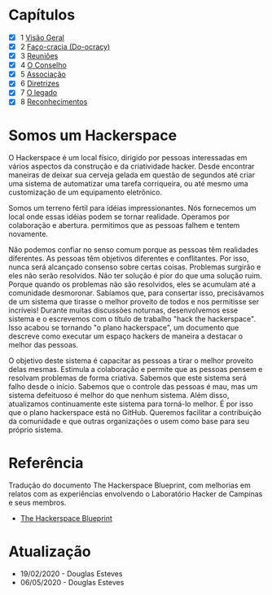 # Capítulos 
 - [x] 1 [Visão Geral](https://github.com/lhc/hackerspace-blueprint/blob/master/1-visao-geral.md)
 - [x] 2 [Faço-cracia (Do-ocracy)](https://github.com/lhc/hackerspace-blueprint/blob/master/2-do-ocracy.md)
 - [x] 3 [Reuniões](https://github.com/lhc/hackerspace-blueprint/blob/master/3-reunioes.md)
 - [x] 4 [O Conselho](https://github.com/lhc/hackerspace-blueprint/blob/master/4-o-conselho.md)
 - [x] 5 [Associação](https://github.com/lhc/hackerspace-blueprint/blob/master/5-associacao.md)
 - [x] 6 [Diretrizes](https://github.com/lhc/hackerspace-blueprint/blob/master/6-diretrizes.md)
 - [x] 7 [O legado](https://github.com/lhc/hackerspace-blueprint/blob/master/7-o-legado.md)
 - [x] 8 [Reconhecimentos](https://github.com/lhc/hackerspace-blueprint/blob/master/8-reconhecimentos.md)

# Somos um Hackerspace

O Hackerspace é um local físico, dirigido por pessoas interessadas em vários aspectos da construção e da criatividade hacker. Desde encontrar maneiras de deixar sua cerveja gelada em questão de segundos até criar uma sistema de automatizar uma tarefa corriqueira, ou até mesmo uma customização de um equipamento eletrônico.

Somos um terreno fértil para idéias impressionantes. Nós fornecemos um local onde essas idéias podem se tornar realidade. Operamos por colaboração e abertura. permitimos que as pessoas falhem e tentem novamente.

Não podemos confiar no senso comum porque as pessoas têm realidades diferentes.
As pessoas têm objetivos diferentes e conflitantes. Por isso, nunca será alcançado consenso sobre certas coisas. Problemas surgirão e eles não serão resolvidos.
Não ter solução é pior do que uma solução ruim. Porque quando os problemas não são resolvidos, eles se acumulam até a comunidade desmoronar.
Sabíamos que, para consertar isso, precisávamos de um sistema que tirasse o melhor proveito de todos e nos permitisse ser incríveis! Durante muitas discussões noturnas, desenvolvemos esse sistema e o escrevemos com o título de trabalho "hack the hackerspace". Isso acabou se tornando "o plano hackerspace", um documento que descreve como executar um espaço hackers de maneira a destacar o melhor das pessoas. 

O objetivo deste sistema é capacitar as pessoas a tirar o melhor proveito delas mesmas. Estimula a colaboração e permite que as pessoas pensem e resolvam problemas de forma criativa. Sabemos que este sistema será falho desde o início. Sabemos que o controle das pessoas é mau, mas um sistema defeituoso é melhor do que nenhum sistema. Além disso, atualizamos continuamente este sistema para torná-lo melhor. É por isso que o plano hackerspace está no GitHub. Queremos facilitar a contribuição da comunidade e que outras organizações o usem como base para seu próprio sistema.

# Referência 
Tradução do documento The Hackerspace Blueprint, com melhorias em relatos com as experiências envolvendo o Laboratório Hacker de Campinas e seus membros.
- [The Hackerspace Blueprint](https://hackerspace.design/)

# Atualização
- 19/02/2020 - Douglas Esteves
- 06/05/2020 - Douglas Esteves
